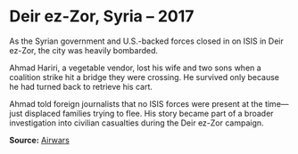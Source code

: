 # Deir ez-Zor, Syria – 2017

As the Syrian government and U.S.-backed forces closed in on ISIS in Deir ez-Zor, the city was heavily bombarded.

Ahmad Hariri, a vegetable vendor, lost his wife and two sons when a coalition strike hit a bridge they were crossing. He survived only because he had turned back to retrieve his cart.

Ahmad told foreign journalists that no ISIS forces were present at the time—just displaced families trying to flee. His story became part of a broader investigation into civilian casualties during the Deir ez-Zor campaign.

**Source:** [Airwars](https://airwars.org/conflict/syria/)